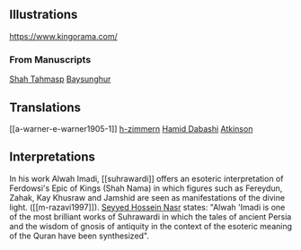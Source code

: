 ## Illustrations
https://www.kingorama.com/
### From Manuscripts
[Shah Tahmasp](https://commons.wikimedia.org/wiki/Category:Shah-Tahmasp%27s-Shahnameh)
[Baysunghur](https://commons.wikimedia.org/wiki/Category:Baysunghur%27s-Shahnameh)
## Translations
[[a-warner-e-warner1905-1]]
[h-zimmern](http://www.iranchamber.com/literature/shahnameh/shahnameh.php)
[Hamid Dabashi](https://www.scribd.com/document/398342546/Hamid-Dabashi-The-Shahnameh-the-Persian-Epic-in-World-Literature-2019-Columbia-University-Press)
[Atkinson](https://en.wikisource.org/wiki/Shah-Nameh)
## Interpretations
In his work Alwah Imadi, [[suhrawardi]] offers an esoteric interpretation of Ferdowsi's Epic of Kings (Shah Nama) in which figures such as Fereydun, Zahak, Kay Khusraw and Jamshid are seen as manifestations of the divine light. ([[m-razavi1997]]). [Seyyed Hossein Nasr](https://en.wikipedia.org/wiki/Seyyed-Hossein-Nasr "Seyyed Hossein Nasr") states: "Alwah 'Imadi is one of the most brilliant works of Suhrawardi in which the tales of ancient Persia and the wisdom of gnosis of antiquity in the context of the esoteric meaning of the Quran have been synthesized".